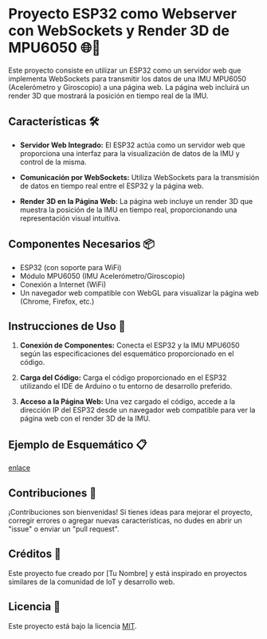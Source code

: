 # Proyecto ESP32 como Webserver con WebSockets y Render 3D de MPU6050 🌐🤖

Este proyecto consiste en utilizar un ESP32 como un servidor web que implementa WebSockets para transmitir los datos de una IMU MPU6050 (Acelerómetro y Giroscopio) a una página web. La página web incluirá un render 3D que mostrará la posición en tiempo real de la IMU.

## Características 🛠️

- **Servidor Web Integrado:** El ESP32 actúa como un servidor web que proporciona una interfaz para la visualización de datos de la IMU y control de la misma.

- **Comunicación por WebSockets:** Utiliza WebSockets para la transmisión de datos en tiempo real entre el ESP32 y la página web.

- **Render 3D en la Página Web:** La página web incluye un render 3D que muestra la posición de la IMU en tiempo real, proporcionando una representación visual intuitiva.

## Componentes Necesarios 📦

- ESP32 (con soporte para WiFi)
- Módulo MPU6050 (IMU Acelerómetro/Giroscopio)
- Conexión a Internet (WiFi)
- Un navegador web compatible con WebGL para visualizar la página web (Chrome, Firefox, etc.)

## Instrucciones de Uso 📝

1. **Conexión de Componentes:** Conecta el ESP32 y la IMU MPU6050 según las especificaciones del esquemático proporcionado en el código.

2. **Carga del Código:** Carga el código proporcionado en el ESP32 utilizando el IDE de Arduino o tu entorno de desarrollo preferido.

3. **Acceso a la Página Web:** Una vez cargado el código, accede a la dirección IP del ESP32 desde un navegador web compatible para ver la página web con el render 3D de la IMU.

## Ejemplo de Esquemático 📋

[enlace](https://www.youtube.com/watch?v=516be4dHADc)

## Contribuciones 🚀

¡Contribuciones son bienvenidas! Si tienes ideas para mejorar el proyecto, corregir errores o agregar nuevas características, no dudes en abrir un "issue" o enviar un "pull request".

## Créditos 🙌

Este proyecto fue creado por [Tu Nombre] y está inspirado en proyectos similares de la comunidad de IoT y desarrollo web.

## Licencia 📝

Este proyecto está bajo la licencia [MIT](LICENSE).
